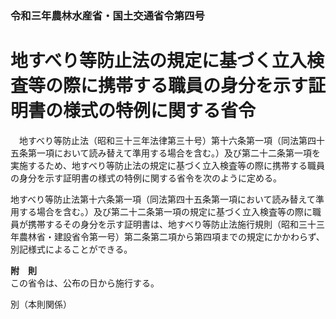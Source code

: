 ### 令和三年農林水産省・国土交通省令第四号  
# 地すべり等防止法の規定に基づく立入検査等の際に携帯する職員の身分を示す証明書の様式の特例に関する省令  
　地すべり等防止法（昭和三十三年法律第三十号）第十六条第一項（同法第四十五条第一項において読み替えて準用する場合を含む。）及び第二十二条第一項を実施するため、地すべり等防止法の規定に基づく立入検査等の際に携帯する職員の身分を示す証明書の様式の特例に関する省令を次のように定める。  
  
地すべり等防止法第十六条第一項（同法第四十五条第一項において読み替えて準用する場合を含む。）及び第二十二条第一項の規定に基づく立入検査等の際に職員が携帯するその身分を示す証明書は、地すべり等防止法施行規則（昭和三十三年農林省・建設省令第一号）第二条第二項から第四項までの規定にかかわらず、別記様式によることができる。  
  
**附　則**  
この省令は、公布の日から施行する。  
  
別（本則関係）  

          
        